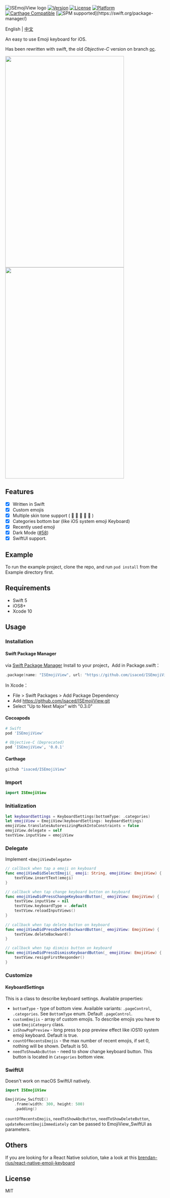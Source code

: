![ISEmojiView logo](/logo@2x.jpg)
[![Version](https://img.shields.io/cocoapods/v/ISEmojiView.svg?style=flat)](http://cocoapods.org/pods/ISEmojiView)
[![License](https://img.shields.io/cocoapods/l/ISEmojiView.svg?style=flat)](http://cocoapods.org/pods/ISEmojiView)
[![Platform](https://img.shields.io/cocoapods/p/ISEmojiView.svg?style=flat)](http://cocoapods.org/pods/ISEmojiView)
[![Carthage Compatible](https://img.shields.io/badge/Carthage-compatible-4BC51D.svg?style=flat)](https://github.com/Carthage/Carthage)
[![SPM supported](https://img.shields.io/badge/SPM-supported-DE5C43.svg?style=flat")](https://swift.org/package-manager/)


English | [中文](/README_zh.md)

An easy to use Emoji keyboard for iOS.

Has been rewritten with swift, the old *Objective-C* version on branch [oc](https://github.com/isaced/ISEmojiView/tree/oc).

<img src="/screenshot1.png" width="375" height="667"> <img src="/screenshot2.png" width="375" height="667">

## Features

- [x] Written in Swift
- [x] Custom emojis
- [x] Multiple skin tone support (  🏻 🏼 🏽 🏾 🏿 )
- [x] Categories bottom bar (like iOS system emoji Keyboard)
- [x] Recently used emoji
- [x] Dark Mode ([#58](https://github.com/isaced/ISEmojiView/issues/58))
- [x] SwiftUI support.

## Example

To run the example project, clone the repo, and run `pod install` from the Example directory first.

## Requirements

- Swift 5
- iOS8+
- Xcode 10

## Usage

### Installation

#### Swift Package Manager

via [Swift Package Manager](https://swift.org/package-manager/) Install to your project，Add in Package.swift：

```swift
.package(name: "ISEmojiView", url: "https://github.com/isaced/ISEmojiView.git", .upToNextMinor(from: "0.3.0")),
```

In Xcode：

- File > Swift Packages > Add Package Dependency
- Add https://github.com/isaced/ISEmojiView.git
- Select "Up to Next Major" with "0.3.0"

#### Cocoapods

```Ruby
# Swift
pod 'ISEmojiView'

# Objective-C (Deprecated)
pod 'ISEmojiView', '0.0.1'
```

#### Carthage

```Ruby
github "isaced/ISEmojiView"
```

### Import

```Swift
import ISEmojiView
```

### Initialization

```Swift
let keyboardSettings = KeyboardSettings(bottomType: .categories)
let emojiView = EmojiView(keyboardSettings: keyboardSettings)
emojiView.translatesAutoresizingMaskIntoConstraints = false
emojiView.delegate = self
textView.inputView = emojiView
```

### Delegate

Implement `<EmojiViewDelegate>`

```Swift
// callback when tap a emoji on keyboard
func emojiViewDidSelectEmoji(_ emoji: String, emojiView: EmojiView) {
    textView.insertText(emoji)
}

// callback when tap change keyboard button on keyboard
func emojiViewDidPressChangeKeyboardButton(_ emojiView: EmojiView) {
    textView.inputView = nil
    textView.keyboardType = .default
    textView.reloadInputViews()
}
    
// callback when tap delete button on keyboard
func emojiViewDidPressDeleteBackwardButton(_ emojiView: EmojiView) {
    textView.deleteBackward()
}

// callback when tap dismiss button on keyboard
func emojiViewDidPressDismissKeyboardButton(_ emojiView: EmojiView) {
    textView.resignFirstResponder()
}
```

### Customize

#### KeyboardSettings

This is a class to describe keyboard settings. Available properties:

- `bottomType` - type of bottom view. Available variants: `.pageControl`, `.categories`. See `BottomType` enum. Default `.pageControl`.
- `customEmojis` - array of custom emojis. To describe emojis you have to use `EmojiCategory` class.
- `isShowPopPreview` - long press to pop preview effect like iOS10 system emoji keyboard. Default is true.
- `countOfRecentsEmojis` - the max number of recent emojis, if set 0, nothing will be shown. Default is 50.
- `needToShowAbcButton` - need to show change keyboard button. This button is located in `Categories` bottom view.

### SwiftUI
Doesn't work on macOS SwiftUI natively.

```Swift
import ISEmojiView

EmojiView_SwiftUI()
    .frame(width: 300, height: 500)
    .padding()
```

`countOfRecentsEmojis`, `needToShowAbcButton`, `needToShowDeleteButton`, `updateRecentEmojiImmediately` can be passed to EmojiView_SwiftUI as parameters.

## Others

If you are looking for a React Native solution, take a look at this [brendan-rius/react-native-emoji-keyboard](https://github.com/brendan-rius/react-native-emoji-keyboard)

## License

MIT
